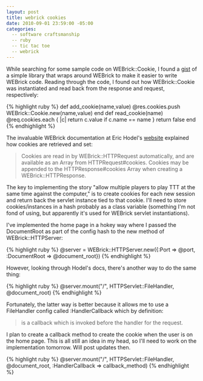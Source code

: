 ```yaml
---
layout: post
title: webrick cookies
date: 2010-09-01 23:59:00 -05:00
categories:
  -- software craftsmanship
  -- ruby
  -- tic tac toe
  -- webrick
---
```


While searching for some sample code on WEBrick::Cookie, I found a [gist](http://gist.github.com/258527) of a simple library that wraps around WEBrick to make it easier to write WEBrick code.  Reading through the code, I found out how WEBrick::Cookie was instantiated and read back from the response and request, respectively:

{% highlight ruby %}
def add_cookie(name,value)
  @res.cookies.push WEBrick::Cookie.new(name,value)
end
def read_cookie(name)
  @req.cookies.each { |c| return c.value if c.name == name }
  return false
end 
{% endhighlight %}

The invaluable WEBrick documentation at Eric Hodel's [website]() explained how cookies are retrieved and set:

> Cookies are read in by WEBrick::HTTPRequest automatically, and are available as an Array from HTTPRequest#cookies. Cookies may be appended to the HTTPResponse#cookies Array when creating a WEBrick::HTTPResponse.

The key to implementing the story "allow multiple players to play TTT at the same time against the computer," is to create cookies for each new session and return back the servlet instance tied to that cookie.  I'll need to store cookies/instances in a hash probably as a class variable (something I'm not fond of using, but apparently it's used for WEBrick servlet instantiations).  

I've implemented the home page in a hokey way where I passed the DocumentRoot as part of the config hash to the new method of WEBrick::HTTPServer:

{% highlight ruby %}
@server = WEBrick::HTTPServer.new({:Port => @port, :DocumentRoot => @document_root})
{% endhighlight %}

However, looking through Hodel's docs, there's another way to do the same thing:

{% highlight ruby %}
@server.mount("/", HTTPServlet::FileHandler, @document_root)
{% endhighlight %}

Fortunately, the latter way is better because it allows me to use a FileHandler config called :HandlerCallback which by definition:

> is a callback which is invoked before the handler for the request.

I plan to create a callback method to create the cookie when the user is on the home page.  This is all still an idea in my head, so I'll need to work on the implementation tomorrow.  Will post updates then.

{% highlight ruby %}
@server.mount("/", HTTPServlet::FileHandler, @document_root, :HandlerCallback => callback_method)
{% endhighlight %}
